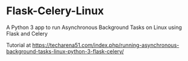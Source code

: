 # Flask-Celery-Linux
A Python 3 app to run Asynchronous Background Tasks on Linux using Flask and Celery 


Tutorial at https://techarena51.com/index.php/running-asynchronous-background-tasks-linux-python-3-flask-celery/
